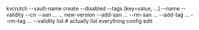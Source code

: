 kvcrutch
    --vault-name
    create
        --disabled
        --tags [key=value, ...]
        --name
        --validity
        --cn
        --san ... ...
    new-version
        --add-san ...
        --rm-san ...
        --add-tag ...
        --rm-tag ...
        --validity
    list  # actually list everything
    config edit
